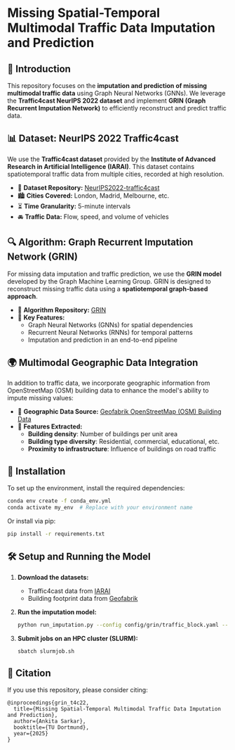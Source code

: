 # Missing Spatial-Temporal Multimodal Traffic Data Imputation and Prediction

## 📌 Introduction
This repository focuses on the **imputation and prediction of missing multimodal traffic data** using Graph Neural Networks (GNNs). We leverage the **Traffic4cast NeurIPS 2022 dataset** and implement **GRIN (Graph Recurrent Imputation Network)** to efficiently reconstruct and predict traffic data. 

## 📊 Dataset: NeurIPS 2022 Traffic4cast
We use the **Traffic4cast dataset** provided by the **Institute of Advanced Research in Artificial Intelligence (IARAI)**. This dataset contains spatiotemporal traffic data from multiple cities, recorded at high resolution. 

- 📁 **Dataset Repository:** [NeurIPS2022-traffic4cast](https://github.com/iarai/NeurIPS2022-traffic4cast)
- 🏙 **Cities Covered:** London, Madrid, Melbourne, etc.
- ⏳ **Time Granularity:** 5-minute intervals
- 🚘 **Traffic Data:** Flow, speed, and volume of vehicles

## 🔍 Algorithm: Graph Recurrent Imputation Network (GRIN)
For missing data imputation and traffic prediction, we use the **GRIN model** developed by the Graph Machine Learning Group. GRIN is designed to reconstruct missing traffic data using a **spatiotemporal graph-based approach**.

- 📁 **Algorithm Repository:** [GRIN](https://github.com/Graph-Machine-Learning-Group/grin)
- 📌 **Key Features:**
  - Graph Neural Networks (GNNs) for spatial dependencies
  - Recurrent Neural Networks (RNNs) for temporal patterns
  - Imputation and prediction in an end-to-end pipeline

## 🌍 Multimodal Geographic Data Integration
In addition to traffic data, we incorporate geographic information from OpenStreetMap (OSM) building data to enhance the model's ability to impute missing values:

- 📁 **Geographic Data Source:** [Geofabrik OpenStreetMap (OSM) Building Data](https://download.geofabrik.de/europe/united-kingdom/england.html)
- 🏢 **Features Extracted:**
  - **Building density**: Number of buildings per unit area
  - **Building type diversity**: Residential, commercial, educational, etc.
  - **Proximity to infrastructure**: Influence of buildings on road traffic

## 🚀 Installation
To set up the environment, install the required dependencies:

```bash
conda env create -f conda_env.yml
conda activate my_env  # Replace with your environment name
```

Or install via pip:

```bash
pip install -r requirements.txt
```

## 🛠 Setup and Running the Model
1. **Download the datasets:**
   - Traffic4cast data from [IARAI](https://github.com/iarai/NeurIPS2022-traffic4cast)
   - Building footprint data from [Geofabrik](https://download.geofabrik.de/europe/united-kingdom/england.html)

2. **Run the imputation model:**
   ```bash
   python run_imputation.py --config config/grin/traffic_block.yaml --dataset-name traffic_block --in-sample True 
   ```

4. **Submit jobs on an HPC cluster (SLURM):**
   ```bash
   sbatch slurmjob.sh
   ```

## 📜 Citation
If you use this repository, please consider citing:

```
@inproceedings{grin_t4c22,
  title={Missing Spatial-Temporal Multimodal Traffic Data Imputation and Prediction},
  author={Ankita Sarkar},
  booktitle={TU Dortmund},
  year={2025}
}
```
